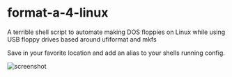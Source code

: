 # format-a-4-linux
A terrible shell script to automate making DOS floppies on Linux while using USB floppy drives based around ufiformat and mkfs

Save in your favorite location and add an alias to your shells running config.

![screenshot](https://user-images.githubusercontent.com/69775188/122657991-50dc8300-d136-11eb-891b-9b52e5ef88c4.png)
